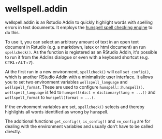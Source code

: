 # wellspell.addin

wellspell.addin is an Rstudio Addin to quickly highlight words with spelling errors in text documents. It employs the [hunspell spell checking engine](http://hunspell.github.io) to do this.

To use it, you can select an arbitrary amount of text in an open text document in Rstudio (e.g. a markdown, latex or html document) an run `spellcheck()`. As the function is registered as an RStudio Addin, it's possible to run it from the Addins dialogue or even with a keyboard shortcut (e.g. <kbd>CTRL</kbd>+<kbd>ALT</kbd>+<kbd>7</kbd>). 

At the first run in a new environment, `spellcheck()` will call `set_config()`, which is another RStudio Addin with a minimalistic user interface. It allows you to set two environment variables `wellspell_language` and `wellspell_format`. These are used to configure `hunspell::hunspell()`. `wellspell_language` is fed to `hunspell(dict = dictionary(lang = ...))` and `wellspell_format` to `hunspell(format = ...)`. 

If the environment variables are set, `spellcheck()` selects and thereby highlights all words identified as wrong by hunspell.

The additional functions `get_config()`, `is_config()` and `rm_config` are for dealing with the environment variables and usually don't have to be called directly. 
